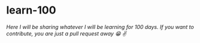 # learn-100

###### Here I will be sharing whatever I will be learning for 100 days. If you want to contribute, you are just a pull request away :grin: :v:
